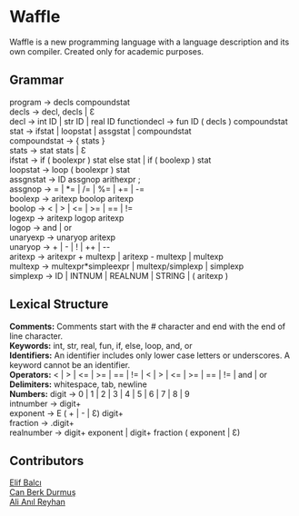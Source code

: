 # Waffle
Waffle is a new programming language with a language description and its own compiler. Created only for academic purposes.

## Grammar
program 	→ decls compoundstat  
decls 		→ decl, decls | Ɛ  
decl 		→ int ID | str ID | real ID
functiondecl	→ fun ID ( decls ) compoundstat  
stat 		→ ifstat | loopstat | assgstat | compoundstat  
compoundstat → { stats }  
stats 		→ stat stats | Ɛ  
ifstat 		→ if ( boolexpr ) stat else stat | if ( boolexp ) stat  
loopstat	→ loop ( boolexpr ) stat  
assgnstat 	→ ID assgnop arithexpr ;  
assgnop	→ = | \*= | /= | %= | += | -=  
boolexp	→ aritexp boolop aritexp  
boolop		→ < | > | <= | >= | == | !=  
logexp		→ aritexp logop aritexp  
logop		→ and | or  
unaryexp	→ unaryop aritexp  
unaryop	→ + | - | ! | ++ | --  
aritexp 		→ aritexpr + multexp | aritexp - multexp | multexp  
multexp	→ multexpr*simpleexpr | multexp/simplexp | simplexp  
simplexp 	→ ID | INTNUM | REALNUM | STRING | ( aritexp )  

## Lexical Structure
**Comments:** Comments start with the # character and end with the end of line character.  
**Keywords:** int, str, real, fun, if, else, loop, and, or  
**Identifiers:** An identifier includes only lower case letters or underscores. A keyword cannot be an identifier.  
**Operators:** < | > | <= | >= | == | != | < | > | <= | >= | == | != | and | or  
**Delimiters:** whitespace, tab, newline  
**Numbers:** 
digit 		→ 0 | 1 | 2 | 3 | 4 | 5 | 6  | 7 | 8 | 9  
intnumber 	→ digit+  
exponent  	→ E ( + | - |  Ɛ) digit+  
fraction  	→ .digit+  
realnumber  	→ digit+ exponent | digit+ fraction ( exponent |  Ɛ)  

## Contributors

[Elif Balcı](https://www.elifbalci.com)  
[Can Berk Durmuş](https://www.canberkdurmus.com)  
[Ali Anıl Reyhan](https://www.anilreyhan.com)  